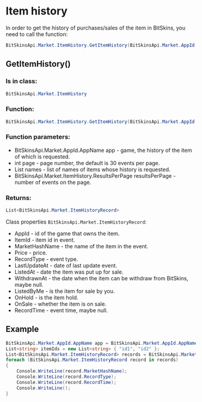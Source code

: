 ﻿# Item history

In order to get the history of purchases/sales of the item in BitSkins, you need to call the function:

```csharp
BitSkinsApi.Market.ItemHistory.GetItemHistory(BitSkinsApi.Market.AppId.AppName app, int page, List<string> names, BitSkinsApi.Market.ItemHistory.ResultsPerPage resultsPerPage);
```

## GetItemHistory()

### Is in class:

```csharp
BitSkinsApi.Market.ItemHistory
```

### Function:

```csharp
BitSkinsApi.Market.ItemHistory.GetItemHistory(BitSkinsApi.Market.AppId.AppName app, int page, List<string> names, BitSkinsApi.Market.ItemHistory.ResultsPerPage resultsPerPage);
```

### Function parameters:

* BitSkinsApi.Market.AppId.AppName app - game, the history of the item of which is requested.
* int page - page number, the default is 30 events per page.
* List<string> names - list of names of items whose history is requested.
* BitSkinsApi.Market.ItemHistory.ResultsPerPage resultsPerPage - number of events on the page.

### Returns:

```csharp
List<BitSkinsApi.Market.ItemHistoryRecord>
```

Class properties ```BitSkinsApi.Market.ItemHistoryRecord```:
* AppId - id of the game that owns the item.
* ItemId - item id in event.
* MarketHashName - the name of the item in the event.
* Price - price.
* RecordType - event type.
* LastUpdateAt - date of last update event.
* ListedAt - date the item was put up for sale.
* WithdrawnAt - the date when the item can be withdraw from BitSkins, maybe null.
* ListedByMe - is the item for sale by you.
* OnHold - is the item hold.
* OnSale - whether the item is on sale.
* RecordTime - event time, maybe null.

## Example

```csharp
BitSkinsApi.Market.AppId.AppName app = BitSkinsApi.Market.AppId.AppName.CounterStrikGlobalOffensive;
List<string> itemIds = new List<string> { "id1", "id2" };
List<BitSkinsApi.Market.ItemHistoryRecord> records = BitSkinsApi.Market.ItemHistory.GetItemHistory(app, 1, itemIds, BitSkinsApi.Market.ItemHistory.ResultsPerPage.R30);
foreach (BitSkinsApi.Market.ItemHistoryRecord record in records)
{
    Console.WriteLine(record.MarketHashName);
    Console.WriteLine(record.RecordType);
    Console.WriteLine(record.RecordTime);
    Console.WriteLine();
}
```